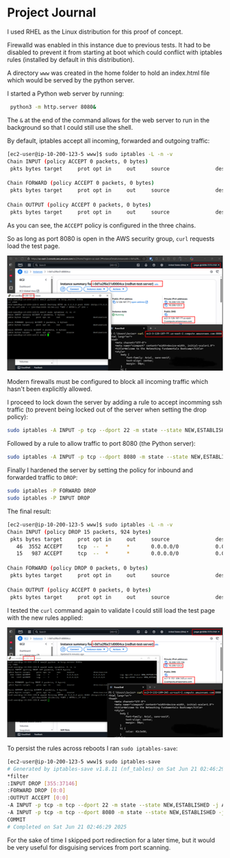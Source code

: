 # Project Journal

I used RHEL as the Linux distribution for this proof of concept.

Firewalld was enabled in this instance due to previous tests. It had to be disabled to prevent it from starting at boot which could conflict with iptables rules (installed by default in this distribution).

A directory `www` was created in the home folder to hold an index.html file which would be served by the python server.

I started a Python web server by running:

```sh
 python3 -m http.server 8080&
```

The `&` at the end of the command allows for the web server to run in the background so that I could still use the shell.

By default, iptables accept all incoming, forwarded and outgoing traffic:

```sh
[ec2-user@ip-10-200-123-5 www]$ sudo iptables -L -n -v
Chain INPUT (policy ACCEPT 0 packets, 0 bytes)
 pkts bytes target     prot opt in     out     source               destination

Chain FORWARD (policy ACCEPT 0 packets, 0 bytes)
 pkts bytes target     prot opt in     out     source               destination

Chain OUTPUT (policy ACCEPT 0 packets, 0 bytes)
 pkts bytes target     prot opt in     out     source               destination
```

As you can see, the `ACCEPT` policy is configured in the three chains.

So as long as port 8080 is open in the AWS security group, `curl` requests load the test page.

![](assets/linux-firewall-rules-1.png)

Modern firewalls must be configured to block all incoming traffic which hasn't been explicitly allowed.

I proceed to lock down the server by adding a rule to accept incomming ssh traffic (to prevent being  locked out of the server when setting the drop policy):

```sh
sudo iptables -A INPUT -p tcp --dport 22 -m state --state NEW,ESTABLISHED -j ACCEPT
```

Followed by a rule to allow traffic to port 8080 (the Python server):

```sh
sudo iptables -A INPUT -p tcp --dport 8080 -m state --state NEW,ESTABLISHED -j ACCEPT
```

Finally I hardened the server by setting the policy for inbound and forwarded traffic to `DROP`:

```sh
sudo iptables -P FORWARD DROP
sudo iptables -P INPUT DROP
```

The final result:

```sh
[ec2-user@ip-10-200-123-5 www]$ sudo iptables -L -n -v
Chain INPUT (policy DROP 15 packets, 924 bytes)
 pkts bytes target     prot opt in     out     source               destination
   46  3552 ACCEPT     tcp  --  *      *       0.0.0.0/0            0.0.0.0/0            tcp dpt:22 state NEW,ESTABLISHED
   15   987 ACCEPT     tcp  --  *      *       0.0.0.0/0            0.0.0.0/0            tcp dpt:8080 state NEW,ESTABLISHED

Chain FORWARD (policy DROP 0 packets, 0 bytes)
 pkts bytes target     prot opt in     out     source               destination

Chain OUTPUT (policy ACCEPT 0 packets, 0 bytes)
 pkts bytes target     prot opt in     out     source               destination

```

I tested the `curl` command again to validate I could still load the test page with the new rules applied:

![](./assets/linux-firewall-rules-2.png)

To persist the rules across reboots I ran `sudo iptables-save`:

```sh
[ec2-user@ip-10-200-123-5 www]$ sudo iptables-save
# Generated by iptables-save v1.8.11 (nf_tables) on Sat Jun 21 02:46:29 2025
*filter
:INPUT DROP [355:37146]
:FORWARD DROP [0:0]
:OUTPUT ACCEPT [0:0]
-A INPUT -p tcp -m tcp --dport 22 -m state --state NEW,ESTABLISHED -j ACCEPT
-A INPUT -p tcp -m tcp --dport 8080 -m state --state NEW,ESTABLISHED -j ACCEPT
COMMIT
# Completed on Sat Jun 21 02:46:29 2025

```

For the sake of time I skipped port redirection for a later time, but it would be very useful for disguising services from port scanning.
